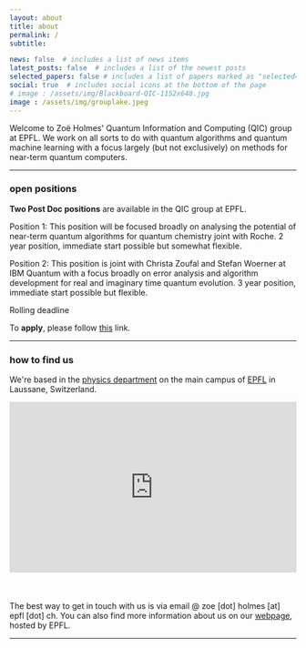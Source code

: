 ```yaml
---
layout: about
title: about
permalink: /
subtitle:

news: false  # includes a list of news items
latest_posts: false  # includes a list of the newest posts
selected_papers: false # includes a list of papers marked as "selected={true}"
social: true  # includes social icons at the bottom of the page
# image : /assets/img/Blackboard-QIC-1152x648.jpg
image : /assets/img/grouplake.jpeg
---
```


Welcome to Zoë Holmes' Quantum Information and Computing (QIC) group at EPFL. We work on all sorts to do with quantum algorithms and quantum machine learning with a focus largely (but not exclusively) on methods for near-term quantum computers.


--- 

### open positions

**Two Post Doc positions** are available in the QIC group at EPFL. 

Position 1: This position will be focused broadly on analysing the potential of near-term quantum algorithms for quantum chemistry joint with Roche. 2 year position, immediate start possible but somewhat flexible.

Position 2: This position is joint with Christa Zoufal and Stefan Woerner at IBM Quantum with a focus broadly on error analysis and algorithm development for real and imaginary time quantum evolution. 3 year position, immediate start possible but flexible.

Rolling deadline

To **apply**, please follow [this](https://docs.google.com/forms/d/e/1FAIpQLScm6P163UChmDzkHN9kidxld_cwMGisPMVre8ZkkuUfbQntjw/viewform?pli=1) link.

--- 


### how to find us

We're based in the [physics department](https://www.epfl.ch/schools/sb/research/iphys/) on the main campus of [EPFL](https://www.epfl.ch/campus/visitors/coming-to-epfl/) in Laussane, Switzerland. 

<div class="map-container">
  <iframe src="https://www.google.com/maps/embed?pb=!1m18!1m12!1m3!1d2745.3569270529074!2d6.567559176332161!3d46.52083847111081!2m3!1f0!2f0!3f0!3m2!1i1024!2i768!4f13.1!3m3!1m2!1s0x478c3193bc3f02a9%3A0x33cd611a2db579fa!2sPhysics%20Department%20SB!5e0!3m2!1sen!2suk!4v1741792356287!5m2!1sen!2suk" style="border:0;" allowfullscreen="" loading="lazy" referrerpolicy="no-referrer-when-downgrade"></iframe>
</div>

The best way to get in touch with us is via email @ zoe [dot] holmes [at] epfl [dot] ch. You can also find more information about us on our [webpage](https://www.epfl.ch/labs/qic/), hosted by EPFL.


---

<style>
  .map-container {
    position: relative;
    height: 300px; /* Fixed height */
    overflow: hidden;
    max-width: 100%;
    margin: 0 auto 50px; /* Center the container and add bottom margin */
  }

  .map-container iframe {
    position: absolute;
    top: 0;
    left: 0;
    width: 100%;
    height: 100%;
  }
</style>
